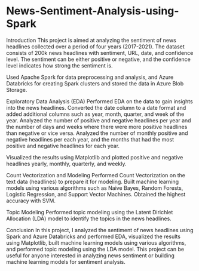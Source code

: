 # News-Sentiment-Analysis-using-Spark

Introduction
This project is aimed at analyzing the sentiment of news headlines collected over a period of four years (2017-2021). The dataset consists of 200k news headlines with sentiment, URL, date, and confidence level. The sentiment can be either positive or negative, and the confidence level indicates how strong the sentiment is.

Used Apache Spark for data preprocessing and analysis, and Azure Databricks for creating Spark clusters and stored the data in Azure Blob Storage. 

Exploratory Data Analysis (EDA)
Performed EDA on the data to gain insights into the news headlines. Converted the date column to a date format and added additional columns such as year, month, quarter, and week of the year. Analyzed the number of positive and negative headlines per year and the number of days and weeks where there were more positive headlines than negative or vice versa. Analyzed the number of monthly positive and negative headlines per each year, and the months that had the most positive and negative headlines for each year.

Visualized the results using Matplotlib and plotted positive and negative headlines yearly, monthly, quarterly, and weekly.

Count Vectorization and Modeling
Performed Count Vectorization on the text data (headlines) to prepare it for modeling. Built machine learning models using various algorithms such as Naive Bayes, Random Forests, Logistic Regression, and Support Vector Machines. Obtained the highest accuracy with SVM.

Topic Modeling
Performed topic modeling using the Latent Dirichlet Allocation (LDA) model to identify the topics in the news headlines.

Conclusion
In this project, I analyzed the sentiment of news headlines using Spark and Azure Databricks and performed EDA, visualized the results using Matplotlib, built machine learning models using various algorithms, and performed topic modeling using the LDA model. This project can be useful for anyone interested in analyzing news sentiment or building machine learning models for sentiment analysis.
